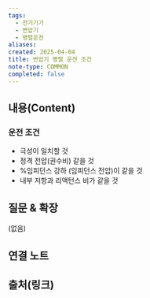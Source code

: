 ```yaml
---
tags:
  - 전기기기
  - 변압기
  - 병렬운전
aliases: 
created: 2025-04-04
title: 변압기 병렬 운전 조건
note-type: COMMON
completed: false
---
```


## 내용(Content)

### 운전 조건

- 극성이 일치할 것
- 정격 전압(권수비) 같을 것
- %임피던스 강하 (임피던스 전압)이 같을 것
- 내부 저항과 리액턴스 비가 같을 것

## 질문 & 확장

(없음)

## 연결 노트

## 출처(링크)


